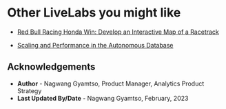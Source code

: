 # Other LiveLabs you might like

- [Red Bull Racing Honda Win: Develop an Interactive Map of a Racetrack](https://livelabs.oracle.com/pls/apex/r/dbpm/livelabs/view-workshop?wid=896)

- [Scaling and Performance in the Autonomous Database](https://livelabs.oracle.com/pls/apex/dbpm/r/livelabs/view-workshop?wid=608)


## Acknowledgements
* **Author** - Nagwang Gyamtso, Product Manager, Analytics Product Strategy
* **Last Updated By/Date** - Nagwang Gyamtso, February, 2023
